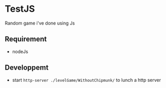 # TestJS

Random game i've done using Js

## Requirement

* nodeJs

## Developpemt

* start `http-server ./levelGame/WithoutChipmunk/` to lunch a http server


